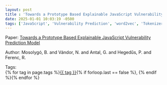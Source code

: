```yaml
---
layout: post
title : 'Towards a Prototype Based Explainable JavaScript Vulnerability Prediction Model'
date: 2025-01-01 10:03:19 -0500
tags: ['JavaScript', 'Vulnerability Prediction', 'word2vec', 'Tokenizer']
---
```

Paper: [Towards a Prototype Based Explainable JavaScript Vulnerability Prediction Model](https://ieeexplore-ieee-org.proxy.library.nd.edu/document/9392984)

Author: Mosolygó, B. and Vándor, N. and Antal, G. and Hegedűs, P. and Ferenc, R.




 Tags:  
        <span>{% for tag in page.tags %}<a href="{{ site.baseurl }}tags/#{{ tag | slugify }}">{{ tag }}</a>{% if forloop.last == false %}, {% endif %}{% endfor %}</span>
